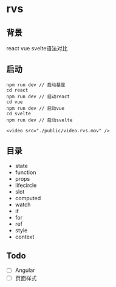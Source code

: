 # rvs

## 背景

react vue svelte语法对比

## 启动

```
npm run dev // 启动基座
cd react
npm run dev // 启动react
cd vue
npm run dev // 启动vue
cd svelte
npm run dev // 启动svelte
```

`<video src="./public/video.rvs.mov" />`

## 目录

* state
* function
* props
* lifecircle
* slot
* computed
* watch
* if
* for
* ref
* style
* context

## Todo

- [ ] Angular
- [ ] 页面样式
